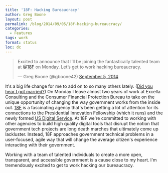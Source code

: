 ```yaml
---
title: '18F: Hacking Bureaucracy'
author: Greg Boone
layout: post
permalink: /blog/2014/09/05/18f-hacking-bureaucracy/
categories:
  - Features
tags: work
format: status
loc: dc
---
```

<blockquote class="twitter-tweet" width="550">
  <p>
    Excited to announce that I’ll be joining the fantastically talented team at <a href="https://twitter.com/18F">@18F</a> on Monday. Let’s get to work hacking bureaucracy.
  </p>

  <p>
    &mdash; Greg Boone (@gboone42) <a href="https://twitter.com/gboone42/status/507988231707979776">September 5, 2014</a>
  </p>
</blockquote>

It's a big life change for me to add on to so many others lately. ([Did you hear I got married?][1]) On Monday I leave almost two years of work at Excella Consulting and the Consumer Financial Protection Bureau to take on the unique opportunity of changing the way government works from the inside out. [18F][2] is a fascinating agency that's been getting a lot of attention for its connections to the Presidential Innovation Fellowship (which it runs) and the newly formed [US Digital Service][3]. At 18F we're committed to working with other agencies to build high quality digital tools that disrupt the notion that government tech projects are long death marches that ultimately come up lackluster. Instead, 18F approaches government technical problems in a user-focused, agile way that will change the average citizen's experience interacting with their government.

Working with a team of talented individuals to create a more open, transparent, and accessible government is a cause close to my heart. I'm tremendously excited to get to work hacking our bureaucracy.

 [1]: https://www.harmsboone.org/we-got-married
 [2]: https://18f.gsa.gov
 [3]: http://www.whitehouse.gov/the-press-office/2014/08/11/fact-sheet-improving-and-simplifying-digital-services
